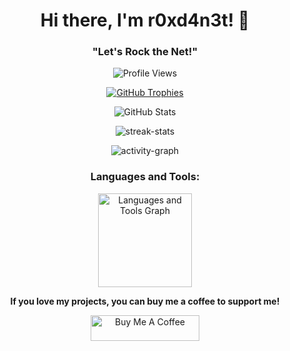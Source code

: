 <!-- Title -->
<h1 align="center">Hi there, I'm r0xd4n3t! 👋</h1>
<h3 align="center">"Let's Rock the Net!"</h3>

<!-- Profile Views -->
<p align="center">
  <img src="https://komarev.com/ghpvc/?username=r0xd4n3t&label=Profile%20views&color=0e75b6&style=flat" alt="Profile Views">
</p>

<!-- GitHub Trophies -->
<p align="center">
  <a href="https://github.com/ryo-ma/github-profile-trophy">
    <img src="https://github-profile-trophy.vercel.app/?username=r0xd4n3t&theme=onedark&column=-1" alt="GitHub Trophies">
  </a>
</p>

<!-- GitHub Stats -->
<p align="center">
  <img src="https://github-readme-stats-eight-theta.vercel.app/api?username=r0xd4n3t&show_icons=true&theme=cobalt&include_all_commits=true&count_private=true" alt="GitHub Stats">
</p>

<!-- GitHub streak-stats -->
<p align="center">
  <img src="https://streak-stats.demolab.com/?user=r0xd4n3t&theme=tokyonight&hide_border=true&date_format=j%20M%5B%20Y%5D" alt="streak-stats">
</p>

<!-- GitHub activity-graph -->
<p align="center">
  <img src="https://github-readme-activity-graph.vercel.app/graph?username=r0xd4n3t&area=true&theme=tokyo-night&hide_border=true" alt="activity-graph">
</p>

<!-- Languages and Tools -->
<h3 align="center">Languages and Tools:</h3>
<div align="center">
  <img src="https://github-readme-stats-sigma-five.vercel.app/api/top-langs/?username=r0xd4n3t&locale=en&hide_title=false&layout=compact&card_width=320&langs_count=5&theme=dracula&hide_border=false&order=2" height="150" alt="Languages and Tools Graph">
</div>

<!-- Support -->
<p align="center">
  <strong>If you love my projects, you can buy me a coffee to support me!</strong>
</p>
<p align="center">
  <a href="https://ko-fi.com/r0xd4n3t">
    <img src="https://cdn.buymeacoffee.com/buttons/default-orange.png" alt="Buy Me A Coffee" height="41" width="174">
  </a>
</p>
